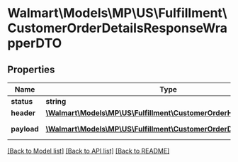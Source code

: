 # Walmart\Models\MP\US\Fulfillment\CustomerOrderDetailsResponseWrapperDTO

## Properties

Name | Type | Description | Notes
------------ | ------------- | ------------- | -------------
**status** | **string** | status | [optional]
**header** | [**\Walmart\Models\MP\US\Fulfillment\CustomerOrderHeader**](CustomerOrderHeader.md) |  | [optional]
**payload** | [**\Walmart\Models\MP\US\Fulfillment\CustomerOrderDetailsResponse[]**](CustomerOrderDetailsResponse.md) | Order details | [optional]


[[Back to Model list]](./) [[Back to API list]](../../../../../README.md#supported-apis) [[Back to README]](../../../../../README.md)
